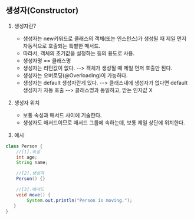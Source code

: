 ## 생성자(Constructor)
1. 생성자란?
    - 생성자는 new키워드로 클래스의 객체(또는 인스턴스)가 생성될 때 제일 먼저 자동적으로 호출되는 특별한 매서드.
    - 따라서, 객체의 초기값을 설정하는 등의 용도로 사용.
    - 생성자명 == 클래스명
    - 생성자는 리턴값이 없다. --> 객체가 생성될 때 제일 먼저 호출만 된다.
    - 생성자는 오버로딩(@Overloading)이 가능하다.
    - 생성자는 default 생성자란게 있다. --> 클래스내에 생성자가 없다면 default 생성자가 자동 호출 --> 클래스명과 동일하고, 받는 인자값 X 

2. 생성자 위치
    - 보통 속성과 매서드 사이에 기술한다.
    - 생성자도 매서드이므로 매서드 그룹에 속하는데, 보통 제일 상단에 위치한다.

3. 예시

```java
class Person {
    //[1].속성
    int age;
    String name;

    //[2].생성자
    Person() {}

    //[3].매서드
    void move() {
        System.out.println("Person is moving.");
   }
}
```
